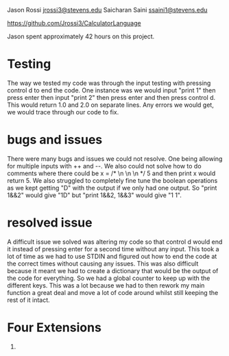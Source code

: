 Jason Rossi jrossi3@stevens.edu Saicharan Saini ssaini1@stevens.edu

https://github.com/Jrossi3/CalculatorLanguage

Jason spent approximately 42 hours on this project.

# Testing
The way we tested my code was through the input testing with pressing control d to end the code. One instance was we would input "print 1" then press enter then input "print 2" then press enter and then press control d. This would return 1.0 and 2.0 on separate lines. Any errors we would get, we would trace through our code to fix. 

# bugs and issues
There were many bugs and issues we could not resolve. One being allowing for multiple inputs with ++ and --. We also could not solve how to do comments where there could be x = /* \n \n \n */ 5 and then print x would return 5. We also struggled to completely fine tune the boolean operations as we kept getting "D" with the output if we only had one output. So "print 1&&2" would give "1D" but "print 1&&2, 1&&3" would give "1 1". 

# resolved issue
A difficult issue we solved was altering my code so that control d would end it instead of pressing enter for a second time without any input. This took a lot of time as we had to use STDIN and figured out how to end the code at the correct times without causing any issues. This was also difficult because it meant we had to create a dictionary that would be the output of the code for everything. So we had a global counter to keep up with the different keys. This was a lot because we had to then rework my main function a great deal and move a lot of code around whilst still keeping the rest of it intact. 

# Four Extensions
1) 
